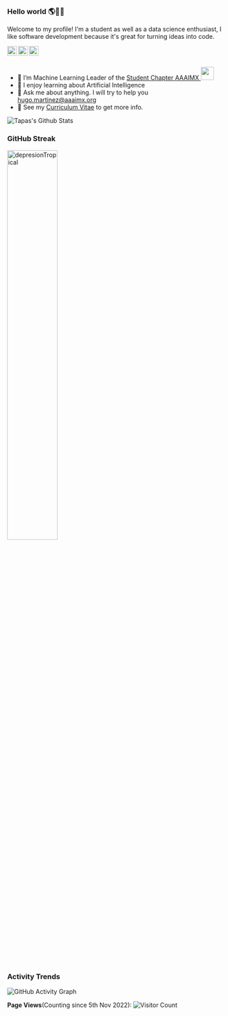 ### Hello world 🌎👨‍💻

Welcome to my profile! I'm a student as well as a data science enthusiast, I like software development because it's great for turning ideas into code.


<a href="https://www.linkedin.com/in/vic-hugo-mart/">
  <img align="left" alt="Mehdi's LinkdeIn" width="22px" src="https://cdn-icons-png.flaticon.com/512/174/174857.png" />
</a>
<a href="https://www.kaggle.com/victorhugomartnez">
  <img align="left" alt="Kaggle" width="22px" src="https://cdn4.iconfinder.com/data/icons/logos-and-brands/512/189_Kaggle_logo_logos-512.png" />
</a>
<a href="https://www.instagram.com/triste.durazno/">
  <img align="left" alt="Mehdi's Instagram" width="22px" src="https://i0.wp.com/eltallerdehector.com/wp-content/uploads/2022/06/cd939-logo-instagram-png.png?fit=512%2C512&ssl=1" />
</a>


<br />
<br />

- 🔭 I’m Machine Learning Leader of the [Student Chapter AAAIMX ](https://www.aaaimx.org/) <img src="https://www.aaaimx.org/img/sprites/aaaimx-transparent.png" width="30"> 
- 🧠 I enjoy learning about Artificial Intelligence 
- 💬 Ask me about anything. I will try to help you hugo.martinez@aaaimx.org
- 📝 See my <a target="_blank" href="" target="_blank">Curriculum Vitae</a> to get more info.

![Tapas's Github Stats](https://github-readme-stats.vercel.app/api?username=depresionTropical&show_icons=true&theme=radical)

### GitHub Streak

<img width="48%" src="https://github-readme-streak-stats.herokuapp.com/?user=depresionTropical&theme=highcontrast&hide_border=true" alt="depresionTropical" />

### Activity Trends

![GitHub Activity Graph](https://activity-graph.herokuapp.com/graph?username=depresionTropical&theme=dracula&hide_border=true)

**Page Views**(Counting since 5th Nov 2022): ![Visitor Count](https://profile-counter.glitch.me/depresionTropical/count.svg)
